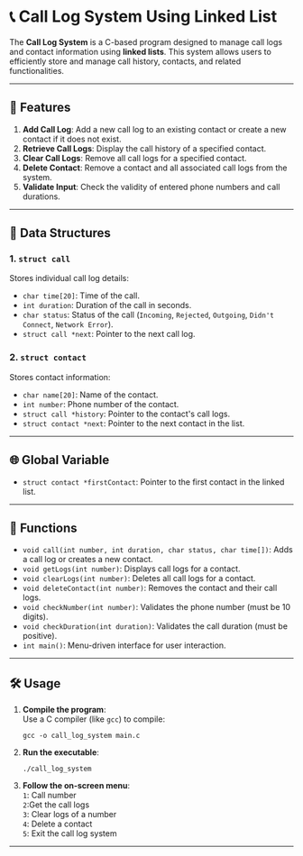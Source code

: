 # 📞 Call Log System Using Linked List

The **Call Log System** is a C-based program designed to manage call logs and contact information using **linked lists**. This system allows users to efficiently store and manage call history, contacts, and related functionalities.

---

## 🚀 Features

1. **Add Call Log**: Add a new call log to an existing contact or create a new contact if it does not exist.
2. **Retrieve Call Logs**: Display the call history of a specified contact.
3. **Clear Call Logs**: Remove all call logs for a specified contact.
4. **Delete Contact**: Remove a contact and all associated call logs from the system.
5. **Validate Input**: Check the validity of entered phone numbers and call durations.

---

## 🧠 Data Structures

### 1. `struct call`
Stores individual call log details:
- `char time[20]`: Time of the call.
- `int duration`: Duration of the call in seconds.
- `char status`: Status of the call (`Incoming`, `Rejected`, `Outgoing`, `Didn't Connect`, `Network Error`).
- `struct call *next`: Pointer to the next call log.

### 2. `struct contact`
Stores contact information:
- `char name[20]`: Name of the contact.
- `int number`: Phone number of the contact.
- `struct call *history`: Pointer to the contact's call logs.
- `struct contact *next`: Pointer to the next contact in the list.

---

## 🌐 Global Variable

- `struct contact *firstContact`: Pointer to the first contact in the linked list.

---

## 🧩 Functions

- `void call(int number, int duration, char status, char time[])`: Adds a call log or creates a new contact.
- `void getLogs(int number)`: Displays call logs for a contact.
- `void clearLogs(int number)`: Deletes all call logs for a contact.
- `void deleteContact(int number)`: Removes the contact and their call logs.
- `void checkNumber(int number)`: Validates the phone number (must be 10 digits).
- `void checkDuration(int duration)`: Validates the call duration (must be positive).
- `int main()`: Menu-driven interface for user interaction.

---

## 🛠️ Usage

1. **Compile the program**:  
   Use a C compiler (like `gcc`) to compile:
   ```
   gcc -o call_log_system main.c
   ```
2. **Run the executable**:
    ```
    ./call_log_system
    ```
3. **Follow the on-screen menu**: <br>
  ```1```: Call number <br>
  ```2```:Get the call logs <br>
  ```3```: Clear logs of a number <br>
  ```4```: Delete a contact <br>
  ```5```: Exit the call log system <br>

---
